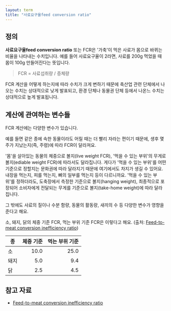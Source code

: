 ```yaml
---
layout: term
title: "사료요구율feed conversion ratio"
---
```

## 정의

**사료요구율feed conversion ratio** 또는 FCR은 '가축'이 먹은 사료가 몸으로 바뀌는 비율을 나타내는 수치입니다. 예를 들어 사료요구율이 2라면, 사료를 200g 먹었을 때 몸이 100g 만들어진다는 뜻입니다.

> FCR = 사료섭취량 / 증체량

FCR 계산을 어떻게 하는지에 따라 수치가 크게 변하기 때문에 축산업 관련 단체에서 나오는 수치는 상대적으로 낮게 발표되고, 환경 단체나 동물권 단체 등에서 나온느 수치는 상대적으로 높게 발표됩니다.

## 계산에 관여하는 변수들

FCR 계산에는 다양한 변수가 있습니다.

예를 들면 같은 종에 속한 동물이라도 어릴 때는 더 빨리 자라는 편이기 때문에, 생후 몇 주가 지났는지(즉, 주령)에 따라 FCR이 달라져요.

'몸'을 살아있는 동물의 체중으로 볼지(live weight FCR), '먹을 수 있는 부위'의 무게로 볼지(ediable weight FCR)에 따라서도 달라집니다. 게다가 '먹을 수 있는 부위'를 어떤 기준으로 정할지는 문화권에 따라 달라지기 때문에 여기에서도 차지가 생길 수 있어요. 내장을 먹는지, 피를 먹는지, 뼈의 일부를 먹는지 등이 다르니까요. '먹을 수 있는 부위'를 정하더라도, 도축장에서 측정한 기준으로 볼지(hanging weight), 최종적으로 포장되어 소비자에게 전달되는 무게를 기준으로 볼지(take-home weight)에 따라 달라집니다.

그 밖에도 사료의 질이나 수분 함량, 동물의 활동량, 새끼의 수 등 다양한 변수가 영향을 준다고 해요.

소, 돼지, 닭의 체중 기준 FCR, 먹는 부위 기준 FCR은 이렇다고 해요. (출처: [Feed-to-meat conversion inefficiency ratio](https://awellfedworld.org/feed-ratios/))

| 종 | 체중 기준 | 먹는 부위 기준 |
|-|-:|-:|
| 소 | 10.0 | 25.0 |
| 돼지 | 5.0 | 9.4 |
| 닭 | 2.5 | 4.5 |

## 참고 자료

* [Feed-to-meat conversion inefficiency ratio](https://awellfedworld.org/feed-ratios/)
